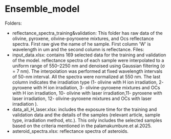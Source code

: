 # Ensemble_model
Folders:
- reflectance_spectra_training&validation: This folder has raw data of the olivine, pyroxene, olivine-poyroxene mixtures, and Ocs reflectance spectra. First raw give the name of he sample. First column 'W' is wavelength in um and the second column is reflectance.
Files:
- input_data.xlsx: contains 169 selected data for the training and validation of the model. reflectance spectra of each sample were interpolated to a uniform range of 550–2250 nm and denoised using Gaussian filtering (σ = 7 nm). The interpolation was performed at fixed wavelength intervals of 50-nm interval. All the spectra were normalized at 550 nm. The last column indicates the irradiation type (1- olivine with H ion irradiation, 2- pyroxene with H ion irradiation, 3- olivine-pyroxene mixtures and OCs with H ion irradiation, 10- olivine with laser irradiation,11- pyroxene with laser irradiation, 12- olivine-pyroxene mixtures and OCs with laser irradiation ). 
- data_all_H_laser.xlsx: includes the exposure time for the training and validation data and the details of the samples (relevant article, sample type, irradiation method, etc.). This only includes the selected samples based on the criteria mentioned in the palamakumbure.et al.2025.
- asteroid_spectra.xlsx: reflectance spectra of asteroids. 
